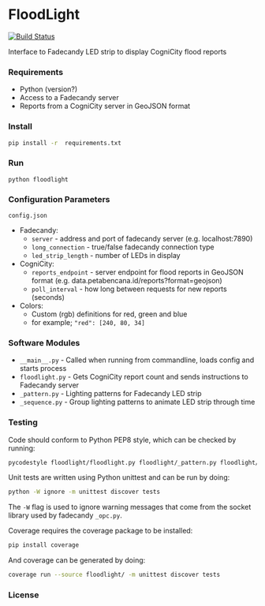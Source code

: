 FloodLight
==========
[![Build Status](https://travis-ci.org/urbanriskmap/floodlight.svg?branch=master)](https://travis-ci.org/urbanriskmap/floodlight)

Interface to Fadecandy LED strip to display CogniCity flood reports

### Requirements
- Python (version?)
- Access to a Fadecandy server
- Reports from a CogniCity server in GeoJSON format

### Install

```sh
pip install -r  requirements.txt
```

### Run

```
python floodlight
```

### Configuration Parameters
`config.json`

- Fadecandy:
  * `server` - address and port of fadecandy server (e.g. localhost:7890)
  * `long_connection` - true/false fadecandy connection type
  * `led_strip_length` - number of LEDs in display
- CogniCity:
  * `reports_endpoint` - server endpoint for flood reports in GeoJSON format (e.g. data.petabencana.id/reports?format=geojson)
  * `poll_interval` - how long between requests for new reports (seconds)
- Colors:
  * Custom (rgb) definitions for red, green and blue
  - for example; ``"red": [240, 80, 34]``

### Software Modules
- `__main__.py` - Called when running from commandline, loads config and starts process
- `floodlight.py` - Gets CogniCity report count and sends instructions to Fadecandy server
- `_pattern.py` - Lighting patterns for Fadecandy LED strip
- `_sequence.py` - Group lighting patterns to animate LED strip through time


### Testing
Code should conform to Python PEP8 style, which can be checked by running:

```sh
pycodestyle floodlight/floodlight.py floodlight/_pattern.py floodlight/_sequence.py
```

Unit tests are written using Python unittest and can be run by doing:

```sh
python -W ignore -m unittest discover tests
```
The `-W` flag is used to ignore warning messages that come from the socket library used by fadecandy `_opc.py`.

Coverage requires the coverage package to be installed:

```sh
pip install coverage
```

And coverage can be generated by doing:

```sh
coverage run --source floodlight/ -m unittest discover tests
```
### License
